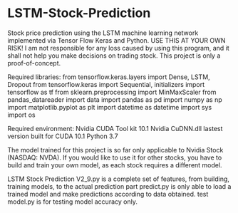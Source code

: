 # LSTM-Stock-Prediction
Stock price prediction using the LSTM machine learning network implemented via Tensor Flow Keras and Python.
USE THIS AT YOUR OWN RISK! I am not responsible for any loss caused by using this program, and it shall not help you make decisions on trading stock. This project is only a proof-of-concept.

Required libraries: 
from tensorflow.keras.layers import Dense, LSTM, Dropout
from tensorflow.keras import Sequential, initializers
import tensorflow as tf
from sklearn.preprocessing import MinMaxScaler
from pandas_datareader import data
import pandas as pd
import numpy as np
import matplotlib.pyplot as plt
import datetime as datetime
import sys
import os

Required environment: 
Nvidia CUDA Tool kit 10.1
Nvidia CuDNN.dll lastest version built for CUDA 10.1
Python 3.7

The model trained for this project is so far only applicable to Nvidia Stock (NASDAQ: NVDA). If you would like to use it for other stocks, you have to build and train your own model, as each stock requires a different model.

LSTM Stock Prediction V2_9.py is a complete set of features, from building, training models, to the actual prediction part
predict.py is only able to load a trained model and make predictions according to data obtained.
test model.py is for testing model accuracy only.
